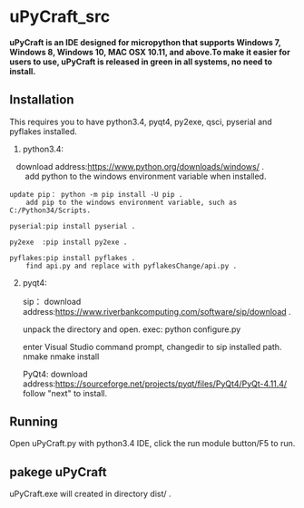 # uPyCraft_src
#### uPyCraft is an IDE designed for micropython that supports Windows 7, Windows 8, Windows 10, MAC OSX 10.11, and above.To make it easier for users to use, uPyCraft is released in green in all systems, no need to install.

## Installation
This requires you to have python3.4, pyqt4, py2exe, qsci, pyserial and pyflakes installed.

1. python3.4:

    download address:https://www.python.org/downloads/windows/ .<br>
        add python to the windows environment variable when installed. 

    update pip： python -m pip install -U pip .
        add pip to the windows environment variable, such as C:/Python34/Scripts.
        
    pyserial:pip install pyserial .
    
    py2exe  :pip install py2exe .
    
    pyflakes:pip install pyflakes .
        find api.py and replace with pyflakesChange/api.py .
    
2. pyqt4:

    sip：
      download address:https://www.riverbankcomputing.com/software/sip/download .
        
      unpack the directory and open.
      exec:
          python configure.py
            
      enter Visual Studio command prompt, changedir to sip installed path.
          nmake
          nmake install
        
    PyQt4:
        download address:https://sourceforge.net/projects/pyqt/files/PyQt4/PyQt-4.11.4/
        follow "next" to install. 

## Running
Open uPyCraft.py with python3.4 IDE, click the run module button/F5 to run.

## pakege uPyCraft
uPyCraft.exe will created in directory dist/ .
  
